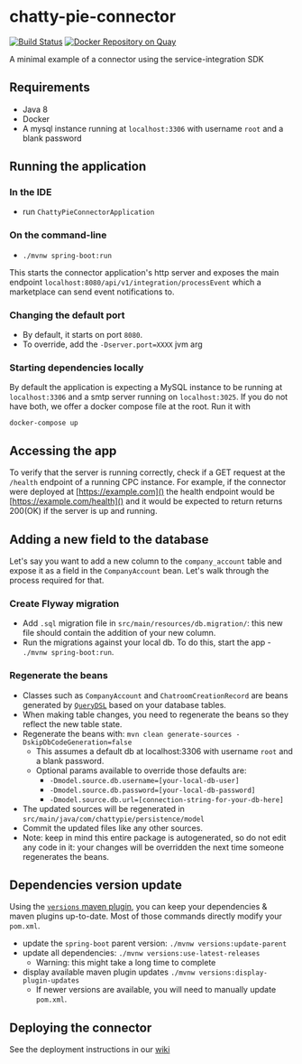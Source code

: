 # chatty-pie-connector
[![Build Status](https://travis-ci.org/AppDirect/chatty-pie-connector.svg?branch=master)](https://travis-ci.org/AppDirect/chatty-pie-connector)
[![Docker Repository on Quay](https://quay.io/repository/appdirect/chatty-pie-connector/status "Docker Repository on Quay")](https://quay.io/repository/appdirect/chatty-pie-connector)

A minimal example of a connector using the service-integration SDK

## Requirements
* Java 8
* Docker
* A mysql instance running at `localhost:3306` with username `root` and a blank password

## Running the application
### In the IDE
* run `ChattyPieConnectorApplication`

### On the command-line
* `./mvnw spring-boot:run`

This starts the connector application's http server and exposes the main
endpoint `localhost:8080/api/v1/integration/processEvent` which a marketplace
can send event notifications to.

### Changing the default port
* By default, it starts on port `8080`.
* To override, add the `-Dserver.port=XXXX` jvm arg

### Starting dependencies locally
By default the application is expecting a MySQL instance to be running
at `localhost:3306` and a smtp server running on `localhost:3025`.
If you do not have both, we offer a docker compose file at the root. Run it with

    docker-compose up

## Accessing the app

To verify that the server is running correctly, check if a GET request at the `/health`
endpoint of a running CPC instance. For example, if the connector were deployed at [https://example.com]() the health 
endpoint would be [https://example.com/health]() and it would be expected to return returns 200(OK) if the server is
up and running.

## Adding a new field to the database
Let's say you want to add a new column to the `company_account` table and expose it as a field in the `CompanyAccount` bean.
Let's walk through the process required for that.

### Create Flyway migration
* Add `.sql` migration file in `src/main/resources/db.migration/`: this new file should contain the addition of your new column.
* Run the migrations against your local db. To do this, start the app - `./mvnw spring-boot:run`.

### Regenerate the beans
* Classes such as `CompanyAccount` and `ChatroomCreationRecord` are beans generated by [`QueryDSL`](http://www.querydsl.com/) based on your database tables.
* When making table changes, you need to regenerate the beans so they reflect the new table state.
* Regenerate the beans with: `mvn clean generate-sources -DskipDbCodeGeneration=false`
    * This assumes a default db at localhost:3306 with username `root` and a blank password.
    * Optional params available to override those defaults are:
        * `-Dmodel.source.db.username=[your-local-db-user]`
        * `-Dmodel.source.db.password=[your-local-db-password]`
        * `-Dmodel.source.db.url=[connection-string-for-your-db-here]`
* The updated sources will be regenerated in `src/main/java/com/chattypie/persistence/model`
* Commit the updated files like any other sources.
* Note: keep in mind this entire package is autogenerated, so do not edit any code in it: your changes will be overridden the next time someone regenerates the beans.

## Dependencies version update
Using the [`versions` maven plugin](http://www.mojohaus.org/versions-maven-plugin/), you can keep
your dependencies & maven plugins up-to-date. Most of those commands directly modify your `pom.xml`.
* update the `spring-boot` parent version: `./mvnw versions:update-parent`
* update all dependencies: `./mvnw versions:use-latest-releases`
    * Warning: this might take a long time to complete
* display available maven plugin updates `./mvnw versions:display-plugin-updates`
    * If newer versions are available, you will need to manually update `pom.xml`.

## Deploying the connector
See the deployment instructions in our [wiki](https://github.com/AppDirect/chatty-pie-connector/wiki/Deployment-Procedure)
